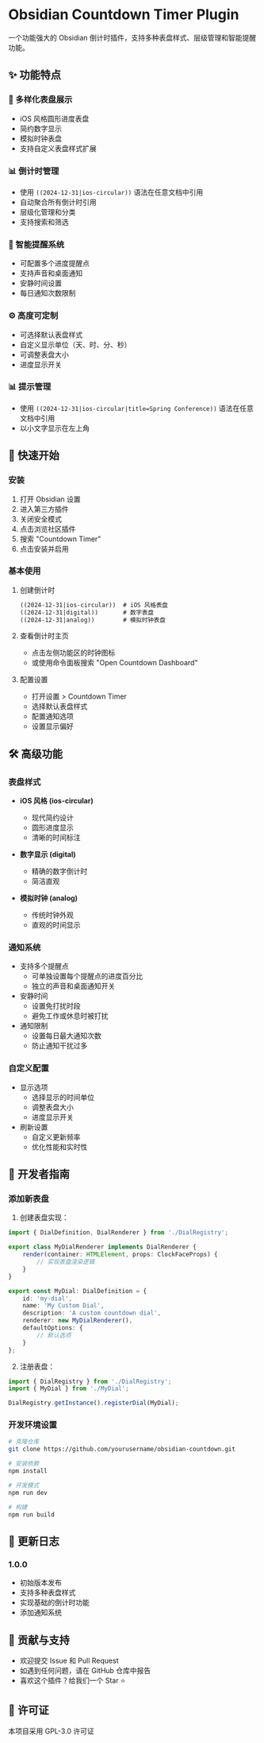 # Obsidian Countdown Timer Plugin

一个功能强大的 Obsidian 倒计时插件，支持多种表盘样式、层级管理和智能提醒功能。

## ✨ 功能特点

### 🎯 多样化表盘展示
- iOS 风格圆形进度表盘
- 简约数字显示
- 模拟时钟表盘
- 支持自定义表盘样式扩展

### 📊 倒计时管理
- 使用 `((2024-12-31|ios-circular))` 语法在任意文档中引用
- 自动聚合所有倒计时引用
- 层级化管理和分类
- 支持搜索和筛选

### 🔔 智能提醒系统
- 可配置多个进度提醒点
- 支持声音和桌面通知
- 安静时间设置
- 每日通知次数限制

### ⚙️ 高度可定制
- 可选择默认表盘样式
- 自定义显示单位（天、时、分、秒）
- 可调整表盘大小
- 进度显示开关

### 📊 提示管理
- 使用 `((2024-12-31|ios-circular|title=Spring Conference))` 语法在任意文档中引用
- 以小文字显示在左上角

## 🚀 快速开始

### 安装
1. 打开 Obsidian 设置
2. 进入第三方插件
3. 关闭安全模式
4. 点击浏览社区插件
5. 搜索 "Countdown Timer"
6. 点击安装并启用

### 基本使用
1. 创建倒计时
   ```markdown
   ((2024-12-31|ios-circular))  # iOS 风格表盘
   ((2024-12-31|digital))       # 数字表盘
   ((2024-12-31|analog))        # 模拟时钟表盘
   ```

2. 查看倒计时主页
   - 点击左侧功能区的时钟图标
   - 或使用命令面板搜索 "Open Countdown Dashboard"

3. 配置设置
   - 打开设置 > Countdown Timer
   - 选择默认表盘样式
   - 配置通知选项
   - 设置显示偏好

## 🛠️ 高级功能

### 表盘样式
- **iOS 风格 (ios-circular)**
  - 现代简约设计
  - 圆形进度显示
  - 清晰的时间标注

- **数字显示 (digital)**
  - 精确的数字倒计时
  - 简洁直观

- **模拟时钟 (analog)**
  - 传统时钟外观
  - 直观的时间显示

### 通知系统
- 支持多个提醒点
  - 可单独设置每个提醒点的进度百分比
  - 独立的声音和桌面通知开关
- 安静时间
  - 设置免打扰时段
  - 避免工作或休息时被打扰
- 通知限制
  - 设置每日最大通知次数
  - 防止通知干扰过多

### 自定义配置
- 显示选项
  - 选择显示的时间单位
  - 调整表盘大小
  - 进度显示开关
- 刷新设置
  - 自定义更新频率
  - 优化性能和实时性

## 🔧 开发者指南

### 添加新表盘
1. 创建表盘实现：
```typescript
import { DialDefinition, DialRenderer } from './DialRegistry';

export class MyDialRenderer implements DialRenderer {
    render(container: HTMLElement, props: ClockFaceProps) {
        // 实现表盘渲染逻辑
    }
}

export const MyDial: DialDefinition = {
    id: 'my-dial',
    name: 'My Custom Dial',
    description: 'A custom countdown dial',
    renderer: new MyDialRenderer(),
    defaultOptions: {
        // 默认选项
    }
};
```

2. 注册表盘：
```typescript
import { DialRegistry } from './DialRegistry';
import { MyDial } from './MyDial';

DialRegistry.getInstance().registerDial(MyDial);
```

### 开发环境设置
```bash
# 克隆仓库
git clone https://github.com/yourusername/obsidian-countdown.git

# 安装依赖
npm install

# 开发模式
npm run dev

# 构建
npm run build
```

## 📝 更新日志

### 1.0.0
- 初始版本发布
- 支持多种表盘样式
- 实现基础的倒计时功能
- 添加通知系统

## 🤝 贡献与支持
- 欢迎提交 Issue 和 Pull Request
- 如遇到任何问题，请在 GitHub 仓库中报告
- 喜欢这个插件？给我们一个 Star ⭐️

## 📄 许可证
本项目采用 GPL-3.0 许可证
